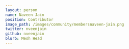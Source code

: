 ```yaml
---
layout: person
name: Naveen Jain
position: Contributor
image_path: /images/community/membersnaveen-jain.png
twitter: nveenjain
github: nveenjain
blurb: Mesh Head
---
```

